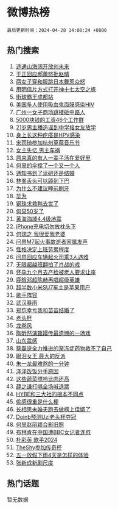 # 微博热榜

`最后更新时间：2024-04-28 14:08:24 +0800`

## 热门搜索

1. [途通山海阔开放创未来](https://m.weibo.cn/search?containerid=100103type%3D1%26t%3D10%26q%3D%23%E9%80%94%E9%80%9A%E5%B1%B1%E6%B5%B7%E9%98%94%E5%BC%80%E6%94%BE%E5%88%9B%E6%9C%AA%E6%9D%A5%23&stream_entry_id=51&isnewpage=1&extparam=seat%3D1%26stream_entry_id%3D51%26c_type%3D51%26dgr%3D0%26pos%3D0%26cate%3D10103%26q%3D%2523%25E9%2580%2594%25E9%2580%259A%25E5%25B1%25B1%25E6%25B5%25B7%25E9%2598%2594%25E5%25BC%2580%25E6%2594%25BE%25E5%2588%259B%25E6%259C%25AA%25E6%259D%25A5%2523%26filter_type%3Drealtimehot%26display_time%3D1714284503%26pre_seqid%3D17142845033750710922)
1. [于正回应郝蕾怒批赵晴](https://m.weibo.cn/search?containerid=100103type%3D1%26t%3D10%26q%3D%23%E4%BA%8E%E6%AD%A3%E5%9B%9E%E5%BA%94%E9%83%9D%E8%95%BE%E6%80%92%E6%89%B9%E8%B5%B5%E6%99%B4%23&stream_entry_id=31&isnewpage=1&extparam=seat%3D1%26stream_entry_id%3D31%26realpos%3D1%26band_rank%3D1%26filter_type%3Drealtimehot%26c_type%3D31%26dgr%3D0%26flag%3D1%26pos%3D0%26cate%3D5001%26lcate%3D5001%26q%3D%2523%25E4%25BA%258E%25E6%25AD%25A3%25E5%259B%259E%25E5%25BA%2594%25E9%2583%259D%25E8%2595%25BE%25E6%2580%2592%25E6%2589%25B9%25E8%25B5%25B5%25E6%2599%25B4%2523%26display_time%3D1714284503%26pre_seqid%3D17142845033750710922)
1. [两女子穿和服跳日本舞惹众怒](https://m.weibo.cn/search?containerid=100103type%3D1%26t%3D10%26q%3D%23%E4%B8%A4%E5%A5%B3%E5%AD%90%E7%A9%BF%E5%92%8C%E6%9C%8D%E8%B7%B3%E6%97%A5%E6%9C%AC%E8%88%9E%E6%83%B9%E4%BC%97%E6%80%92%23&stream_entry_id=31&isnewpage=1&extparam=seat%3D1%26stream_entry_id%3D31%26realpos%3D2%26band_rank%3D2%26filter_type%3Drealtimehot%26c_type%3D31%26dgr%3D0%26flag%3D1%26pos%3D1%26cate%3D5001%26lcate%3D5001%26q%3D%2523%25E4%25B8%25A4%25E5%25A5%25B3%25E5%25AD%2590%25E7%25A9%25BF%25E5%2592%258C%25E6%259C%258D%25E8%25B7%25B3%25E6%2597%25A5%25E6%259C%25AC%25E8%2588%259E%25E6%2583%25B9%25E4%25BC%2597%25E6%2580%2592%2523%26display_time%3D1714284503%26pre_seqid%3D17142845033750710922)
1. [用明信片方式打开神十七太空之旅](https://m.weibo.cn/search?containerid=100103type%3D1%26t%3D10%26q%3D%23%E7%94%A8%E6%98%8E%E4%BF%A1%E7%89%87%E6%96%B9%E5%BC%8F%E6%89%93%E5%BC%80%E7%A5%9E%E5%8D%81%E4%B8%83%E5%A4%AA%E7%A9%BA%E4%B9%8B%E6%97%85%23&stream_entry_id=31&isnewpage=1&extparam=seat%3D1%26stream_entry_id%3D31%26realpos%3D3%26band_rank%3D3%26filter_type%3Drealtimehot%26c_type%3D31%26dgr%3D0%26flag%3D0%26pos%3D2%26cate%3D5001%26lcate%3D5001%26q%3D%2523%25E7%2594%25A8%25E6%2598%258E%25E4%25BF%25A1%25E7%2589%2587%25E6%2596%25B9%25E5%25BC%258F%25E6%2589%2593%25E5%25BC%2580%25E7%25A5%259E%25E5%258D%2581%25E4%25B8%2583%25E5%25A4%25AA%25E7%25A9%25BA%25E4%25B9%258B%25E6%2597%2585%2523%26display_time%3D1714284503%26pre_seqid%3D17142845033750710922)
1. [街球霸王成都站](https://m.weibo.cn/search?containerid=100103type%3D1%26t%3D10%26q%3D%23%E8%A1%97%E7%90%83%E9%9C%B8%E7%8E%8B%E6%88%90%E9%83%BD%E7%AB%99%23&stream_entry_id=31&isnewpage=1&extparam=seat%3D1%26topic_ad%3D1%26lcate%3D5001%26dgr%3D0%26band_rank%3D4%26q%3D%2523%25E8%25A1%2597%25E7%2590%2583%25E9%259C%25B8%25E7%258E%258B%25E6%2588%2590%25E9%2583%25BD%25E7%25AB%2599%2523%26is_ad_pos%3D1%26adid%3D232611%26filter_type%3Drealtimehot%26pos%3D3%26cate%3D5001%26c_type%3D31%26stream_entry_id%3D31%26display_time%3D1714284503%26pre_seqid%3D17142845033750710922)
1. [美国多人使用吸血鬼面膜感染HIV](https://m.weibo.cn/search?containerid=100103type%3D1%26t%3D10%26q%3D%23%E7%BE%8E%E5%9B%BD%E5%A4%9A%E4%BA%BA%E4%BD%BF%E7%94%A8%E5%90%B8%E8%A1%80%E9%AC%BC%E9%9D%A2%E8%86%9C%E6%84%9F%E6%9F%93HIV%23&stream_entry_id=31&isnewpage=1&extparam=seat%3D1%26stream_entry_id%3D31%26realpos%3D4%26band_rank%3D4%26filter_type%3Drealtimehot%26c_type%3D31%26dgr%3D0%26flag%3D1%26pos%3D4%26cate%3D5001%26lcate%3D5001%26q%3D%2523%25E7%25BE%258E%25E5%259B%25BD%25E5%25A4%259A%25E4%25BA%25BA%25E4%25BD%25BF%25E7%2594%25A8%25E5%2590%25B8%25E8%25A1%2580%25E9%25AC%25BC%25E9%259D%25A2%25E8%2586%259C%25E6%2584%259F%25E6%259F%2593HIV%2523%26display_time%3D1714284503%26pre_seqid%3D17142845033750710922)
1. [广州一女子商场跳楼砸中路人](https://m.weibo.cn/search?containerid=100103type%3D1%26t%3D10%26q%3D%23%E5%B9%BF%E5%B7%9E%E4%B8%80%E5%A5%B3%E5%AD%90%E5%95%86%E5%9C%BA%E8%B7%B3%E6%A5%BC%E7%A0%B8%E4%B8%AD%E8%B7%AF%E4%BA%BA%23&stream_entry_id=31&isnewpage=1&extparam=seat%3D1%26stream_entry_id%3D31%26realpos%3D5%26band_rank%3D5%26filter_type%3Drealtimehot%26c_type%3D31%26dgr%3D0%26flag%3D1%26pos%3D5%26cate%3D5001%26lcate%3D5001%26q%3D%2523%25E5%25B9%25BF%25E5%25B7%259E%25E4%25B8%2580%25E5%25A5%25B3%25E5%25AD%2590%25E5%2595%2586%25E5%259C%25BA%25E8%25B7%25B3%25E6%25A5%25BC%25E7%25A0%25B8%25E4%25B8%25AD%25E8%25B7%25AF%25E4%25BA%25BA%2523%26display_time%3D1714284503%26pre_seqid%3D17142845033750710922)
1. [5000块钱的工资46个工作群](https://m.weibo.cn/search?containerid=100103type%3D1%26t%3D10%26q%3D%235000%E5%9D%97%E9%92%B1%E7%9A%84%E5%B7%A5%E8%B5%8446%E4%B8%AA%E5%B7%A5%E4%BD%9C%E7%BE%A4%23&stream_entry_id=31&isnewpage=1&extparam=seat%3D1%26stream_entry_id%3D31%26realpos%3D6%26band_rank%3D6%26filter_type%3Drealtimehot%26c_type%3D31%26dgr%3D0%26flag%3D2%26pos%3D6%26cate%3D5001%26lcate%3D5001%26q%3D%25235000%25E5%259D%2597%25E9%2592%25B1%25E7%259A%2584%25E5%25B7%25A5%25E8%25B5%258446%25E4%25B8%25AA%25E5%25B7%25A5%25E4%25BD%259C%25E7%25BE%25A4%2523%26display_time%3D1714284503%26pre_seqid%3D17142845033750710922)
1. [21岁男主播造谣到中学接女友放学](https://m.weibo.cn/search?containerid=100103type%3D1%26t%3D10%26q%3D%2321%E5%B2%81%E7%94%B7%E4%B8%BB%E6%92%AD%E9%80%A0%E8%B0%A3%E5%88%B0%E4%B8%AD%E5%AD%A6%E6%8E%A5%E5%A5%B3%E5%8F%8B%E6%94%BE%E5%AD%A6%23&stream_entry_id=31&isnewpage=1&extparam=seat%3D1%26stream_entry_id%3D31%26lcate%3D5001%26band_rank%3D7%26q%3D%252321%25E5%25B2%2581%25E7%2594%25B7%25E4%25B8%25BB%25E6%2592%25AD%25E9%2580%25A0%25E8%25B0%25A3%25E5%2588%25B0%25E4%25B8%25AD%25E5%25AD%25A6%25E6%258E%25A5%25E5%25A5%25B3%25E5%258F%258B%25E6%2594%25BE%25E5%25AD%25A6%2523%26dgr%3D0%26is_ad_pos%3D1%26adid%3D234656%26pos%3D7%26filter_type%3Drealtimehot%26cate%3D5001%26c_type%3D31%26display_time%3D1714284503%26pre_seqid%3D17142845033750710922)
1. [身上长这种疙瘩是HPV感染](https://m.weibo.cn/search?containerid=100103type%3D1%26t%3D10%26q%3D%23%E8%BA%AB%E4%B8%8A%E9%95%BF%E8%BF%99%E7%A7%8D%E7%96%99%E7%98%A9%E6%98%AFHPV%E6%84%9F%E6%9F%93%23&stream_entry_id=31&isnewpage=1&extparam=seat%3D1%26stream_entry_id%3D31%26realpos%3D7%26band_rank%3D7%26filter_type%3Drealtimehot%26c_type%3D31%26dgr%3D0%26flag%3D0%26pos%3D8%26cate%3D5001%26lcate%3D5001%26q%3D%2523%25E8%25BA%25AB%25E4%25B8%258A%25E9%2595%25BF%25E8%25BF%2599%25E7%25A7%258D%25E7%2596%2599%25E7%2598%25A9%25E6%2598%25AFHPV%25E6%2584%259F%25E6%259F%2593%2523%26display_time%3D1714284503%26pre_seqid%3D17142845033750710922)
1. [宋雨琦参加杭州草莓音乐节](https://m.weibo.cn/search?containerid=100103type%3D1%26t%3D10%26q%3D%23%E5%AE%8B%E9%9B%A8%E7%90%A6%E5%8F%82%E5%8A%A0%E6%9D%AD%E5%B7%9E%E8%8D%89%E8%8E%93%E9%9F%B3%E4%B9%90%E8%8A%82%23&stream_entry_id=31&isnewpage=1&extparam=seat%3D1%26stream_entry_id%3D31%26realpos%3D8%26band_rank%3D8%26filter_type%3Drealtimehot%26c_type%3D31%26dgr%3D0%26flag%3D1%26pos%3D9%26cate%3D5001%26lcate%3D5001%26q%3D%2523%25E5%25AE%258B%25E9%259B%25A8%25E7%2590%25A6%25E5%258F%2582%25E5%258A%25A0%25E6%259D%25AD%25E5%25B7%259E%25E8%258D%2589%25E8%258E%2593%25E9%259F%25B3%25E4%25B9%2590%25E8%258A%2582%2523%26display_time%3D1714284503%26pre_seqid%3D17142845033750710922)
1. [女主失忆 男主车祸](https://m.weibo.cn/search?containerid=100103type%3D1%26t%3D10%26q%3D%E5%A5%B3%E4%B8%BB%E5%A4%B1%E5%BF%86+%E7%94%B7%E4%B8%BB%E8%BD%A6%E7%A5%B8&stream_entry_id=31&isnewpage=1&extparam=seat%3D1%26stream_entry_id%3D31%26realpos%3D9%26band_rank%3D9%26filter_type%3Drealtimehot%26c_type%3D31%26dgr%3D0%26flag%3D2%26pos%3D10%26cate%3D5001%26lcate%3D5001%26q%3D%25E5%25A5%25B3%25E4%25B8%25BB%25E5%25A4%25B1%25E5%25BF%2586%2520%25E7%2594%25B7%25E4%25B8%25BB%25E8%25BD%25A6%25E7%25A5%25B8%26display_time%3D1714284503%26pre_seqid%3D17142845033750710922)
1. [原来真的有人一辈子活在爱好里](https://m.weibo.cn/search?containerid=100103type%3D1%26t%3D10%26q%3D%23%E5%8E%9F%E6%9D%A5%E7%9C%9F%E7%9A%84%E6%9C%89%E4%BA%BA%E4%B8%80%E8%BE%88%E5%AD%90%E6%B4%BB%E5%9C%A8%E7%88%B1%E5%A5%BD%E9%87%8C%23&stream_entry_id=31&isnewpage=1&extparam=seat%3D1%26stream_entry_id%3D31%26realpos%3D10%26band_rank%3D10%26filter_type%3Drealtimehot%26c_type%3D31%26dgr%3D0%26flag%3D32768%26pos%3D11%26cate%3D5001%26lcate%3D5001%26q%3D%2523%25E5%258E%259F%25E6%259D%25A5%25E7%259C%259F%25E7%259A%2584%25E6%259C%2589%25E4%25BA%25BA%25E4%25B8%2580%25E8%25BE%2588%25E5%25AD%2590%25E6%25B4%25BB%25E5%259C%25A8%25E7%2588%25B1%25E5%25A5%25BD%25E9%2587%258C%2523%26display_time%3D1714284503%26pre_seqid%3D17142845033750710922)
1. [何炅的伞撑了一个又一个人](https://m.weibo.cn/search?containerid=100103type%3D1%26t%3D10%26q%3D%23%E4%BD%95%E7%82%85%E7%9A%84%E4%BC%9E%E6%92%91%E4%BA%86%E4%B8%80%E4%B8%AA%E5%8F%88%E4%B8%80%E4%B8%AA%E4%BA%BA%23&stream_entry_id=31&isnewpage=1&extparam=seat%3D1%26stream_entry_id%3D31%26realpos%3D11%26band_rank%3D11%26filter_type%3Drealtimehot%26c_type%3D31%26dgr%3D0%26flag%3D1%26pos%3D12%26cate%3D5001%26lcate%3D5001%26q%3D%2523%25E4%25BD%2595%25E7%2582%2585%25E7%259A%2584%25E4%25BC%259E%25E6%2592%2591%25E4%25BA%2586%25E4%25B8%2580%25E4%25B8%25AA%25E5%258F%2588%25E4%25B8%2580%25E4%25B8%25AA%25E4%25BA%25BA%2523%26display_time%3D1714284503%26pre_seqid%3D17142845033750710922)
1. [通知书到了读研还是结婚](https://m.weibo.cn/search?containerid=100103type%3D1%26t%3D10%26q%3D%E9%80%9A%E7%9F%A5%E4%B9%A6%E5%88%B0%E4%BA%86%E8%AF%BB%E7%A0%94%E8%BF%98%E6%98%AF%E7%BB%93%E5%A9%9A&stream_entry_id=31&isnewpage=1&extparam=seat%3D1%26stream_entry_id%3D31%26realpos%3D12%26band_rank%3D12%26filter_type%3Drealtimehot%26c_type%3D31%26dgr%3D0%26flag%3D0%26pos%3D13%26cate%3D5001%26lcate%3D5001%26q%3D%25E9%2580%259A%25E7%259F%25A5%25E4%25B9%25A6%25E5%2588%25B0%25E4%25BA%2586%25E8%25AF%25BB%25E7%25A0%2594%25E8%25BF%2598%25E6%2598%25AF%25E7%25BB%2593%25E5%25A9%259A%26display_time%3D1714284503%26pre_seqid%3D17142845033750710922)
1. [林峯舌头可以舔到下巴](https://m.weibo.cn/search?containerid=100103type%3D1%26t%3D10%26q%3D%23%E6%9E%97%E5%B3%AF%E8%88%8C%E5%A4%B4%E5%8F%AF%E4%BB%A5%E8%88%94%E5%88%B0%E4%B8%8B%E5%B7%B4%23&stream_entry_id=31&isnewpage=1&extparam=seat%3D1%26stream_entry_id%3D31%26realpos%3D13%26band_rank%3D13%26filter_type%3Drealtimehot%26c_type%3D31%26dgr%3D0%26flag%3D1%26pos%3D14%26cate%3D5001%26lcate%3D5001%26q%3D%2523%25E6%259E%2597%25E5%25B3%25AF%25E8%2588%258C%25E5%25A4%25B4%25E5%258F%25AF%25E4%25BB%25A5%25E8%2588%2594%25E5%2588%25B0%25E4%25B8%258B%25E5%25B7%25B4%2523%26display_time%3D1714284503%26pre_seqid%3D17142845033750710922)
1. [为什么不建议睡前刷牙](https://m.weibo.cn/search?containerid=100103type%3D1%26t%3D10%26q%3D%23%E4%B8%BA%E4%BB%80%E4%B9%88%E4%B8%8D%E5%BB%BA%E8%AE%AE%E7%9D%A1%E5%89%8D%E5%88%B7%E7%89%99%23&stream_entry_id=31&isnewpage=1&extparam=seat%3D1%26stream_entry_id%3D31%26realpos%3D14%26band_rank%3D14%26filter_type%3Drealtimehot%26c_type%3D31%26dgr%3D0%26flag%3D2%26pos%3D15%26cate%3D5001%26lcate%3D5001%26q%3D%2523%25E4%25B8%25BA%25E4%25BB%2580%25E4%25B9%2588%25E4%25B8%258D%25E5%25BB%25BA%25E8%25AE%25AE%25E7%259D%25A1%25E5%2589%258D%25E5%2588%25B7%25E7%2589%2599%2523%26display_time%3D1714284503%26pre_seqid%3D17142845033750710922)
1. [华为](https://m.weibo.cn/search?containerid=100103type%3D1%26t%3D10%26q%3D%E5%8D%8E%E4%B8%BA&stream_entry_id=31&isnewpage=1&extparam=seat%3D1%26stream_entry_id%3D31%26realpos%3D15%26band_rank%3D15%26filter_type%3Drealtimehot%26c_type%3D31%26dgr%3D0%26flag%3D1%26pos%3D16%26cate%3D5001%26lcate%3D5001%26q%3D%25E5%258D%258E%25E4%25B8%25BA%26display_time%3D1714284503%26pre_seqid%3D17142845033750710922)
1. [钢珠求救鸭去世了](https://m.weibo.cn/search?containerid=100103type%3D1%26t%3D10%26q%3D%23%E9%92%A2%E7%8F%A0%E6%B1%82%E6%95%91%E9%B8%AD%E5%8E%BB%E4%B8%96%E4%BA%86%23&stream_entry_id=31&isnewpage=1&extparam=seat%3D1%26stream_entry_id%3D31%26realpos%3D16%26band_rank%3D16%26filter_type%3Drealtimehot%26c_type%3D31%26dgr%3D0%26flag%3D0%26pos%3D17%26cate%3D5001%26lcate%3D5001%26q%3D%2523%25E9%2592%25A2%25E7%258F%25A0%25E6%25B1%2582%25E6%2595%2591%25E9%25B8%25AD%25E5%258E%25BB%25E4%25B8%2596%25E4%25BA%2586%2523%26display_time%3D1714284503%26pre_seqid%3D17142845033750710922)
1. [何炅50岁了](https://m.weibo.cn/search?containerid=100103type%3D1%26t%3D10%26q%3D%E4%BD%95%E7%82%8550%E5%B2%81%E4%BA%86&stream_entry_id=31&isnewpage=1&extparam=seat%3D1%26stream_entry_id%3D31%26realpos%3D17%26band_rank%3D17%26filter_type%3Drealtimehot%26c_type%3D31%26dgr%3D0%26flag%3D0%26pos%3D18%26cate%3D5001%26lcate%3D5001%26q%3D%25E4%25BD%2595%25E7%2582%258550%25E5%25B2%2581%25E4%25BA%2586%26display_time%3D1714284503%26pre_seqid%3D17142845033750710922)
1. [黄海海域4.4级地震](https://m.weibo.cn/search?containerid=100103type%3D1%26t%3D10%26q%3D%23%E9%BB%84%E6%B5%B7%E6%B5%B7%E5%9F%9F4.4%E7%BA%A7%E5%9C%B0%E9%9C%87%23&stream_entry_id=31&isnewpage=1&extparam=seat%3D1%26stream_entry_id%3D31%26realpos%3D18%26band_rank%3D18%26filter_type%3Drealtimehot%26c_type%3D31%26dgr%3D0%26flag%3D0%26pos%3D19%26cate%3D5001%26lcate%3D5001%26q%3D%2523%25E9%25BB%2584%25E6%25B5%25B7%25E6%25B5%25B7%25E5%259F%259F4.4%25E7%25BA%25A7%25E5%259C%25B0%25E9%259C%2587%2523%26display_time%3D1714284503%26pre_seqid%3D17142845033750710922)
1. [iPhone充电切勿放枕头下](https://m.weibo.cn/search?containerid=100103type%3D1%26t%3D10%26q%3D%23iPhone%E5%85%85%E7%94%B5%E5%88%87%E5%8B%BF%E6%94%BE%E6%9E%95%E5%A4%B4%E4%B8%8B%23&stream_entry_id=31&isnewpage=1&extparam=seat%3D1%26stream_entry_id%3D31%26realpos%3D19%26band_rank%3D19%26filter_type%3Drealtimehot%26c_type%3D31%26dgr%3D0%26flag%3D2%26pos%3D20%26cate%3D5001%26lcate%3D5001%26q%3D%2523iPhone%25E5%2585%2585%25E7%2594%25B5%25E5%2588%2587%25E5%258B%25BF%25E6%2594%25BE%25E6%259E%2595%25E5%25A4%25B4%25E4%25B8%258B%2523%26display_time%3D1714284503%26pre_seqid%3D17142845033750710922)
1. [何瑞之 我很爱我老婆](https://m.weibo.cn/search?containerid=100103type%3D1%26t%3D10%26q%3D%E4%BD%95%E7%91%9E%E4%B9%8B+%E6%88%91%E5%BE%88%E7%88%B1%E6%88%91%E8%80%81%E5%A9%86&stream_entry_id=31&isnewpage=1&extparam=seat%3D1%26stream_entry_id%3D31%26realpos%3D20%26band_rank%3D20%26filter_type%3Drealtimehot%26c_type%3D31%26dgr%3D0%26flag%3D0%26pos%3D21%26cate%3D5001%26lcate%3D5001%26q%3D%25E4%25BD%2595%25E7%2591%259E%25E4%25B9%258B%2520%25E6%2588%2591%25E5%25BE%2588%25E7%2588%25B1%25E6%2588%2591%25E8%2580%2581%25E5%25A9%2586%26display_time%3D1714284503%26pre_seqid%3D17142845033750710922)
1. [问界M7起火事故逝者家属发声](https://m.weibo.cn/search?containerid=100103type%3D1%26t%3D10%26q%3D%23%E9%97%AE%E7%95%8CM7%E8%B5%B7%E7%81%AB%E4%BA%8B%E6%95%85%E9%80%9D%E8%80%85%E5%AE%B6%E5%B1%9E%E5%8F%91%E5%A3%B0%23&stream_entry_id=31&isnewpage=1&extparam=seat%3D1%26stream_entry_id%3D31%26realpos%3D21%26band_rank%3D21%26filter_type%3Drealtimehot%26c_type%3D31%26dgr%3D0%26flag%3D0%26pos%3D22%26cate%3D5001%26lcate%3D5001%26q%3D%2523%25E9%2597%25AE%25E7%2595%258CM7%25E8%25B5%25B7%25E7%2581%25AB%25E4%25BA%258B%25E6%2595%2585%25E9%2580%259D%25E8%2580%2585%25E5%25AE%25B6%25E5%25B1%259E%25E5%258F%2591%25E5%25A3%25B0%2523%26display_time%3D1714284503%26pre_seqid%3D17142845033750710922)
1. [性格决定上班劳累程度](https://m.weibo.cn/search?containerid=100103type%3D1%26t%3D10%26q%3D%23%E6%80%A7%E6%A0%BC%E5%86%B3%E5%AE%9A%E4%B8%8A%E7%8F%AD%E5%8A%B3%E7%B4%AF%E7%A8%8B%E5%BA%A6%23&stream_entry_id=31&isnewpage=1&extparam=seat%3D1%26stream_entry_id%3D31%26realpos%3D22%26band_rank%3D22%26filter_type%3Drealtimehot%26c_type%3D31%26dgr%3D0%26flag%3D1%26pos%3D23%26cate%3D5001%26lcate%3D5001%26q%3D%2523%25E6%2580%25A7%25E6%25A0%25BC%25E5%2586%25B3%25E5%25AE%259A%25E4%25B8%258A%25E7%258F%25AD%25E5%258A%25B3%25E7%25B4%25AF%25E7%25A8%258B%25E5%25BA%25A6%2523%26display_time%3D1714284503%26pre_seqid%3D17142845033750710922)
1. [问界回应车辆起火司乘3人遇难](https://m.weibo.cn/search?containerid=100103type%3D1%26t%3D10%26q%3D%23%E9%97%AE%E7%95%8C%E5%9B%9E%E5%BA%94%E8%BD%A6%E8%BE%86%E8%B5%B7%E7%81%AB%E5%8F%B8%E4%B9%983%E4%BA%BA%E9%81%87%E9%9A%BE%23&stream_entry_id=31&isnewpage=1&extparam=seat%3D1%26stream_entry_id%3D31%26realpos%3D23%26band_rank%3D23%26filter_type%3Drealtimehot%26c_type%3D31%26dgr%3D0%26flag%3D0%26pos%3D24%26cate%3D5001%26lcate%3D5001%26q%3D%2523%25E9%2597%25AE%25E7%2595%258C%25E5%259B%259E%25E5%25BA%2594%25E8%25BD%25A6%25E8%25BE%2586%25E8%25B5%25B7%25E7%2581%25AB%25E5%258F%25B8%25E4%25B9%25983%25E4%25BA%25BA%25E9%2581%2587%25E9%259A%25BE%2523%26display_time%3D1714284503%26pre_seqid%3D17142845033750710922)
1. [无限超越班翻拍了肖战的戏](https://m.weibo.cn/search?containerid=100103type%3D1%26t%3D10%26q%3D%E6%97%A0%E9%99%90%E8%B6%85%E8%B6%8A%E7%8F%AD%E7%BF%BB%E6%8B%8D%E4%BA%86%E8%82%96%E6%88%98%E7%9A%84%E6%88%8F&stream_entry_id=31&isnewpage=1&extparam=seat%3D1%26stream_entry_id%3D31%26realpos%3D24%26band_rank%3D24%26filter_type%3Drealtimehot%26c_type%3D31%26dgr%3D0%26flag%3D0%26pos%3D25%26cate%3D5001%26lcate%3D5001%26q%3D%25E6%2597%25A0%25E9%2599%2590%25E8%25B6%2585%25E8%25B6%258A%25E7%258F%25AD%25E7%25BF%25BB%25E6%258B%258D%25E4%25BA%2586%25E8%2582%2596%25E6%2588%2598%25E7%259A%2584%25E6%2588%258F%26display_time%3D1714284503%26pre_seqid%3D17142845033750710922)
1. [怀孕九个月去产检被老人要求让座](https://m.weibo.cn/search?containerid=100103type%3D1%26t%3D10%26q%3D%23%E6%80%80%E5%AD%95%E4%B9%9D%E4%B8%AA%E6%9C%88%E5%8E%BB%E4%BA%A7%E6%A3%80%E8%A2%AB%E8%80%81%E4%BA%BA%E8%A6%81%E6%B1%82%E8%AE%A9%E5%BA%A7%23&stream_entry_id=31&isnewpage=1&extparam=seat%3D1%26stream_entry_id%3D31%26realpos%3D25%26band_rank%3D25%26filter_type%3Drealtimehot%26c_type%3D31%26dgr%3D0%26flag%3D0%26pos%3D26%26cate%3D5001%26lcate%3D5001%26q%3D%2523%25E6%2580%2580%25E5%25AD%2595%25E4%25B9%259D%25E4%25B8%25AA%25E6%259C%2588%25E5%258E%25BB%25E4%25BA%25A7%25E6%25A3%2580%25E8%25A2%25AB%25E8%2580%2581%25E4%25BA%25BA%25E8%25A6%2581%25E6%25B1%2582%25E8%25AE%25A9%25E5%25BA%25A7%2523%26display_time%3D1714284503%26pre_seqid%3D17142845033750710922)
1. [鹿晗邓超陈赫再唱超级英雄](https://m.weibo.cn/search?containerid=100103type%3D1%26t%3D10%26q%3D%23%E9%B9%BF%E6%99%97%E9%82%93%E8%B6%85%E9%99%88%E8%B5%AB%E5%86%8D%E5%94%B1%E8%B6%85%E7%BA%A7%E8%8B%B1%E9%9B%84%23&stream_entry_id=31&isnewpage=1&extparam=seat%3D1%26stream_entry_id%3D31%26realpos%3D26%26band_rank%3D26%26filter_type%3Drealtimehot%26c_type%3D31%26dgr%3D0%26flag%3D1%26pos%3D27%26cate%3D5001%26lcate%3D5001%26q%3D%2523%25E9%25B9%25BF%25E6%2599%2597%25E9%2582%2593%25E8%25B6%2585%25E9%2599%2588%25E8%25B5%25AB%25E5%2586%258D%25E5%2594%25B1%25E8%25B6%2585%25E7%25BA%25A7%25E8%258B%25B1%25E9%259B%2584%2523%26display_time%3D1714284503%26pre_seqid%3D17142845033750710922)
1. [超半数小米SU7车主是苹果用户](https://m.weibo.cn/search?containerid=100103type%3D1%26t%3D10%26q%3D%23%E8%B6%85%E5%8D%8A%E6%95%B0%E5%B0%8F%E7%B1%B3SU7%E8%BD%A6%E4%B8%BB%E6%98%AF%E8%8B%B9%E6%9E%9C%E7%94%A8%E6%88%B7%23&stream_entry_id=31&isnewpage=1&extparam=seat%3D1%26stream_entry_id%3D31%26realpos%3D27%26band_rank%3D27%26filter_type%3Drealtimehot%26dgr%3D0%26c_type%3D31%26adid%3D234677%26flag%3D0%26pos%3D28%26cate%3D5001%26lcate%3D5001%26q%3D%2523%25E8%25B6%2585%25E5%258D%258A%25E6%2595%25B0%25E5%25B0%258F%25E7%25B1%25B3SU7%25E8%25BD%25A6%25E4%25B8%25BB%25E6%2598%25AF%25E8%258B%25B9%25E6%259E%259C%25E7%2594%25A8%25E6%2588%25B7%2523%26display_time%3D1714284503%26pre_seqid%3D17142845033750710922)
1. [歌手阵容](https://m.weibo.cn/search?containerid=100103type%3D1%26t%3D10%26q%3D%E6%AD%8C%E6%89%8B%E9%98%B5%E5%AE%B9&stream_entry_id=31&isnewpage=1&extparam=seat%3D1%26stream_entry_id%3D31%26realpos%3D28%26band_rank%3D28%26filter_type%3Drealtimehot%26c_type%3D31%26dgr%3D0%26flag%3D0%26pos%3D29%26cate%3D5001%26lcate%3D5001%26q%3D%25E6%25AD%258C%25E6%2589%258B%25E9%2598%25B5%25E5%25AE%25B9%26display_time%3D1714284503%26pre_seqid%3D17142845033750710922)
1. [武汉暴雨](https://m.weibo.cn/search?containerid=100103type%3D1%26t%3D10%26q%3D%E6%AD%A6%E6%B1%89%E6%9A%B4%E9%9B%A8&stream_entry_id=31&isnewpage=1&extparam=seat%3D1%26stream_entry_id%3D31%26realpos%3D29%26band_rank%3D29%26filter_type%3Drealtimehot%26c_type%3D31%26dgr%3D0%26flag%3D0%26pos%3D30%26cate%3D5001%26lcate%3D5001%26q%3D%25E6%25AD%25A6%25E6%25B1%2589%25E6%259A%25B4%25E9%259B%25A8%26display_time%3D1714284503%26pre_seqid%3D17142845033750710922)
1. [郑恺幸亏我和苗苗结婚了](https://m.weibo.cn/search?containerid=100103type%3D1%26t%3D10%26q%3D%E9%83%91%E6%81%BA%E5%B9%B8%E4%BA%8F%E6%88%91%E5%92%8C%E8%8B%97%E8%8B%97%E7%BB%93%E5%A9%9A%E4%BA%86&stream_entry_id=31&isnewpage=1&extparam=seat%3D1%26stream_entry_id%3D31%26realpos%3D30%26band_rank%3D30%26filter_type%3Drealtimehot%26c_type%3D31%26dgr%3D0%26flag%3D0%26pos%3D31%26cate%3D5001%26lcate%3D5001%26q%3D%25E9%2583%2591%25E6%2581%25BA%25E5%25B9%25B8%25E4%25BA%258F%25E6%2588%2591%25E5%2592%258C%25E8%258B%2597%25E8%258B%2597%25E7%25BB%2593%25E5%25A9%259A%25E4%25BA%2586%26display_time%3D1714284503%26pre_seqid%3D17142845033750710922)
1. [老头杯](https://m.weibo.cn/search?containerid=100103type%3D1%26t%3D10%26q%3D%E8%80%81%E5%A4%B4%E6%9D%AF&stream_entry_id=31&isnewpage=1&extparam=seat%3D1%26stream_entry_id%3D31%26realpos%3D31%26band_rank%3D31%26filter_type%3Drealtimehot%26c_type%3D31%26dgr%3D0%26flag%3D1%26pos%3D32%26cate%3D5001%26lcate%3D5001%26q%3D%25E8%2580%2581%25E5%25A4%25B4%25E6%259D%25AF%26display_time%3D1714284503%26pre_seqid%3D17142845033750710922)
1. [龙卷风](https://m.weibo.cn/search?containerid=100103type%3D1%26t%3D10%26q%3D%E9%BE%99%E5%8D%B7%E9%A3%8E&stream_entry_id=31&isnewpage=1&extparam=seat%3D1%26stream_entry_id%3D31%26realpos%3D32%26band_rank%3D32%26filter_type%3Drealtimehot%26c_type%3D31%26dgr%3D0%26flag%3D1%26pos%3D33%26cate%3D5001%26lcate%3D5001%26q%3D%25E9%25BE%2599%25E5%258D%25B7%25E9%25A3%258E%26display_time%3D1714284503%26pre_seqid%3D17142845033750710922)
1. [陶昕然演甄嬛传最遗憾的一场戏](https://m.weibo.cn/search?containerid=100103type%3D1%26t%3D10%26q%3D%23%E9%99%B6%E6%98%95%E7%84%B6%E6%BC%94%E7%94%84%E5%AC%9B%E4%BC%A0%E6%9C%80%E9%81%97%E6%86%BE%E7%9A%84%E4%B8%80%E5%9C%BA%E6%88%8F%23&stream_entry_id=31&isnewpage=1&extparam=seat%3D1%26stream_entry_id%3D31%26realpos%3D33%26band_rank%3D33%26filter_type%3Drealtimehot%26c_type%3D31%26dgr%3D0%26flag%3D0%26pos%3D34%26cate%3D5001%26lcate%3D5001%26q%3D%2523%25E9%2599%25B6%25E6%2598%2595%25E7%2584%25B6%25E6%25BC%2594%25E7%2594%2584%25E5%25AC%259B%25E4%25BC%25A0%25E6%259C%2580%25E9%2581%2597%25E6%2586%25BE%25E7%259A%2584%25E4%25B8%2580%25E5%259C%25BA%25E6%2588%258F%2523%26display_time%3D1714284503%26pre_seqid%3D17142845033750710922)
1. [山东震感](https://m.weibo.cn/search?containerid=100103type%3D1%26t%3D10%26q%3D%E5%B1%B1%E4%B8%9C%E9%9C%87%E6%84%9F&stream_entry_id=31&isnewpage=1&extparam=seat%3D1%26stream_entry_id%3D31%26realpos%3D34%26band_rank%3D34%26filter_type%3Drealtimehot%26c_type%3D31%26dgr%3D0%26flag%3D0%26pos%3D35%26cate%3D5001%26lcate%3D5001%26q%3D%25E5%25B1%25B1%25E4%25B8%259C%25E9%259C%2587%25E6%2584%259F%26display_time%3D1714284503%26pre_seqid%3D17142845033750710922)
1. [蔡磊说全力推进的渐冻症药物救不了自己](https://m.weibo.cn/search?containerid=100103type%3D1%26t%3D10%26q%3D%23%E8%94%A1%E7%A3%8A%E8%AF%B4%E5%85%A8%E5%8A%9B%E6%8E%A8%E8%BF%9B%E7%9A%84%E6%B8%90%E5%86%BB%E7%97%87%E8%8D%AF%E7%89%A9%E6%95%91%E4%B8%8D%E4%BA%86%E8%87%AA%E5%B7%B1%23&stream_entry_id=31&isnewpage=1&extparam=seat%3D1%26stream_entry_id%3D31%26realpos%3D35%26band_rank%3D35%26filter_type%3Drealtimehot%26c_type%3D31%26dgr%3D0%26flag%3D1%26pos%3D36%26cate%3D5001%26lcate%3D5001%26q%3D%2523%25E8%2594%25A1%25E7%25A3%258A%25E8%25AF%25B4%25E5%2585%25A8%25E5%258A%259B%25E6%258E%25A8%25E8%25BF%259B%25E7%259A%2584%25E6%25B8%2590%25E5%2586%25BB%25E7%2597%2587%25E8%258D%25AF%25E7%2589%25A9%25E6%2595%2591%25E4%25B8%258D%25E4%25BA%2586%25E8%2587%25AA%25E5%25B7%25B1%2523%26display_time%3D1714284503%26pre_seqid%3D17142845033750710922)
1. [眼泪女王 最大的反派](https://m.weibo.cn/search?containerid=100103type%3D1%26t%3D10%26q%3D%E7%9C%BC%E6%B3%AA%E5%A5%B3%E7%8E%8B+%E6%9C%80%E5%A4%A7%E7%9A%84%E5%8F%8D%E6%B4%BE&stream_entry_id=31&isnewpage=1&extparam=seat%3D1%26stream_entry_id%3D31%26realpos%3D36%26band_rank%3D36%26filter_type%3Drealtimehot%26c_type%3D31%26dgr%3D0%26flag%3D1%26pos%3D37%26cate%3D5001%26lcate%3D5001%26q%3D%25E7%259C%25BC%25E6%25B3%25AA%25E5%25A5%25B3%25E7%258E%258B%2520%25E6%259C%2580%25E5%25A4%25A7%25E7%259A%2584%25E5%258F%258D%25E6%25B4%25BE%26display_time%3D1714284503%26pre_seqid%3D17142845033750710922)
1. [朱一龙最难熬的一分钟](https://m.weibo.cn/search?containerid=100103type%3D1%26t%3D10%26q%3D%E6%9C%B1%E4%B8%80%E9%BE%99%E6%9C%80%E9%9A%BE%E7%86%AC%E7%9A%84%E4%B8%80%E5%88%86%E9%92%9F&stream_entry_id=31&isnewpage=1&extparam=seat%3D1%26stream_entry_id%3D31%26realpos%3D37%26band_rank%3D37%26filter_type%3Drealtimehot%26c_type%3D31%26dgr%3D0%26flag%3D1%26pos%3D38%26cate%3D5001%26lcate%3D5001%26q%3D%25E6%259C%25B1%25E4%25B8%2580%25E9%25BE%2599%25E6%259C%2580%25E9%259A%25BE%25E7%2586%25AC%25E7%259A%2584%25E4%25B8%2580%25E5%2588%2586%25E9%2592%259F%26display_time%3D1714284503%26pre_seqid%3D17142845033750710922)
1. [泽泽饭饭分手原因](https://m.weibo.cn/search?containerid=100103type%3D1%26t%3D10%26q%3D%23%E6%B3%BD%E6%B3%BD%E9%A5%AD%E9%A5%AD%E5%88%86%E6%89%8B%E5%8E%9F%E5%9B%A0%23&stream_entry_id=31&isnewpage=1&extparam=seat%3D1%26stream_entry_id%3D31%26realpos%3D38%26band_rank%3D38%26filter_type%3Drealtimehot%26c_type%3D31%26dgr%3D0%26flag%3D0%26pos%3D39%26cate%3D5001%26lcate%3D5001%26q%3D%2523%25E6%25B3%25BD%25E6%25B3%25BD%25E9%25A5%25AD%25E9%25A5%25AD%25E5%2588%2586%25E6%2589%258B%25E5%258E%259F%25E5%259B%25A0%2523%26display_time%3D1714284503%26pre_seqid%3D17142845033750710922)
1. [这些蔬菜嘌呤比肉还高](https://m.weibo.cn/search?containerid=100103type%3D1%26t%3D10%26q%3D%23%E8%BF%99%E4%BA%9B%E8%94%AC%E8%8F%9C%E5%98%8C%E5%91%A4%E6%AF%94%E8%82%89%E8%BF%98%E9%AB%98%23&stream_entry_id=31&isnewpage=1&extparam=seat%3D1%26stream_entry_id%3D31%26realpos%3D39%26band_rank%3D39%26filter_type%3Drealtimehot%26c_type%3D31%26dgr%3D0%26flag%3D1%26pos%3D40%26cate%3D5001%26lcate%3D5001%26q%3D%2523%25E8%25BF%2599%25E4%25BA%259B%25E8%2594%25AC%25E8%258F%259C%25E5%2598%258C%25E5%2591%25A4%25E6%25AF%2594%25E8%2582%2589%25E8%25BF%2598%25E9%25AB%2598%2523%26display_time%3D1714284503%26pre_seqid%3D17142845033750710922)
1. [薛之谦打嗝全场喊退票](https://m.weibo.cn/search?containerid=100103type%3D1%26t%3D10%26q%3D%23%E8%96%9B%E4%B9%8B%E8%B0%A6%E6%89%93%E5%97%9D%E5%85%A8%E5%9C%BA%E5%96%8A%E9%80%80%E7%A5%A8%23&stream_entry_id=31&isnewpage=1&extparam=seat%3D1%26stream_entry_id%3D31%26realpos%3D40%26band_rank%3D40%26filter_type%3Drealtimehot%26c_type%3D31%26dgr%3D0%26flag%3D0%26pos%3D41%26cate%3D5001%26lcate%3D5001%26q%3D%2523%25E8%2596%259B%25E4%25B9%258B%25E8%25B0%25A6%25E6%2589%2593%25E5%2597%259D%25E5%2585%25A8%25E5%259C%25BA%25E5%2596%258A%25E9%2580%2580%25E7%25A5%25A8%2523%26display_time%3D1714284503%26pre_seqid%3D17142845033750710922)
1. [HYBE和三大社的根本不同点](https://m.weibo.cn/search?containerid=100103type%3D1%26t%3D10%26q%3DHYBE%E5%92%8C%E4%B8%89%E5%A4%A7%E7%A4%BE%E7%9A%84%E6%A0%B9%E6%9C%AC%E4%B8%8D%E5%90%8C%E7%82%B9&stream_entry_id=31&isnewpage=1&extparam=seat%3D1%26stream_entry_id%3D31%26realpos%3D41%26band_rank%3D41%26filter_type%3Drealtimehot%26c_type%3D31%26dgr%3D0%26flag%3D0%26pos%3D42%26cate%3D5001%26lcate%3D5001%26q%3DHYBE%25E5%2592%258C%25E4%25B8%2589%25E5%25A4%25A7%25E7%25A4%25BE%25E7%259A%2584%25E6%25A0%25B9%25E6%259C%25AC%25E4%25B8%258D%25E5%2590%258C%25E7%2582%25B9%26display_time%3D1714284503%26pre_seqid%3D17142845033750710922)
1. [偷感很重是什么梗](https://m.weibo.cn/search?containerid=100103type%3D1%26t%3D10%26q%3D%23%E5%81%B7%E6%84%9F%E5%BE%88%E9%87%8D%E6%98%AF%E4%BB%80%E4%B9%88%E6%A2%97%23&stream_entry_id=31&isnewpage=1&extparam=seat%3D1%26stream_entry_id%3D31%26realpos%3D42%26band_rank%3D42%26filter_type%3Drealtimehot%26c_type%3D31%26dgr%3D0%26flag%3D0%26pos%3D43%26cate%3D5001%26lcate%3D5001%26q%3D%2523%25E5%2581%25B7%25E6%2584%259F%25E5%25BE%2588%25E9%2587%258D%25E6%2598%25AF%25E4%25BB%2580%25E4%25B9%2588%25E6%25A2%2597%2523%26display_time%3D1714284503%26pre_seqid%3D17142845033750710922)
1. [长相思未婚夫跑去做榜上佳婿了](https://m.weibo.cn/search?containerid=100103type%3D1%26t%3D10%26q%3D%23%E9%95%BF%E7%9B%B8%E6%80%9D%E6%9C%AA%E5%A9%9A%E5%A4%AB%E8%B7%91%E5%8E%BB%E5%81%9A%E6%A6%9C%E4%B8%8A%E4%BD%B3%E5%A9%BF%E4%BA%86%23&stream_entry_id=31&isnewpage=1&extparam=seat%3D1%26stream_entry_id%3D31%26realpos%3D43%26band_rank%3D43%26filter_type%3Drealtimehot%26c_type%3D31%26dgr%3D0%26flag%3D0%26pos%3D44%26cate%3D5001%26lcate%3D5001%26q%3D%2523%25E9%2595%25BF%25E7%259B%25B8%25E6%2580%259D%25E6%259C%25AA%25E5%25A9%259A%25E5%25A4%25AB%25E8%25B7%2591%25E5%258E%25BB%25E5%2581%259A%25E6%25A6%259C%25E4%25B8%258A%25E4%25BD%25B3%25E5%25A9%25BF%25E4%25BA%2586%2523%26display_time%3D1714284503%26pre_seqid%3D17142845033750710922)
1. [Doinb预测Uzi老头杯夺冠](https://m.weibo.cn/search?containerid=100103type%3D1%26t%3D10%26q%3D%23Doinb%E9%A2%84%E6%B5%8BUzi%E8%80%81%E5%A4%B4%E6%9D%AF%E5%A4%BA%E5%86%A0%23&stream_entry_id=31&isnewpage=1&extparam=seat%3D1%26stream_entry_id%3D31%26realpos%3D44%26band_rank%3D44%26filter_type%3Drealtimehot%26c_type%3D31%26dgr%3D0%26flag%3D1%26pos%3D45%26cate%3D5001%26lcate%3D5001%26q%3D%2523Doinb%25E9%25A2%2584%25E6%25B5%258BUzi%25E8%2580%2581%25E5%25A4%25B4%25E6%259D%25AF%25E5%25A4%25BA%25E5%2586%25A0%2523%26display_time%3D1714284503%26pre_seqid%3D17142845033750710922)
1. [何炅赵丽颖合影旧照](https://m.weibo.cn/search?containerid=100103type%3D1%26t%3D10%26q%3D%23%E4%BD%95%E7%82%85%E8%B5%B5%E4%B8%BD%E9%A2%96%E5%90%88%E5%BD%B1%E6%97%A7%E7%85%A7%23&stream_entry_id=31&isnewpage=1&extparam=seat%3D1%26stream_entry_id%3D31%26realpos%3D45%26band_rank%3D45%26filter_type%3Drealtimehot%26c_type%3D31%26dgr%3D0%26flag%3D0%26pos%3D46%26cate%3D5001%26lcate%3D5001%26q%3D%2523%25E4%25BD%2595%25E7%2582%2585%25E8%25B5%25B5%25E4%25B8%25BD%25E9%25A2%2596%25E5%2590%2588%25E5%25BD%25B1%25E6%2597%25A7%25E7%2585%25A7%2523%26display_time%3D1714284503%26pre_seqid%3D17142845033750710922)
1. [布林肯在中国遭BBC女记者连怼](https://m.weibo.cn/search?containerid=100103type%3D1%26t%3D10%26q%3D%23%E5%B8%83%E6%9E%97%E8%82%AF%E5%9C%A8%E4%B8%AD%E5%9B%BD%E9%81%ADBBC%E5%A5%B3%E8%AE%B0%E8%80%85%E8%BF%9E%E6%80%BC%23&stream_entry_id=31&isnewpage=1&extparam=seat%3D1%26stream_entry_id%3D31%26realpos%3D46%26band_rank%3D46%26filter_type%3Drealtimehot%26c_type%3D31%26dgr%3D0%26flag%3D0%26pos%3D47%26cate%3D5001%26lcate%3D5001%26q%3D%2523%25E5%25B8%2583%25E6%259E%2597%25E8%2582%25AF%25E5%259C%25A8%25E4%25B8%25AD%25E5%259B%25BD%25E9%2581%25ADBBC%25E5%25A5%25B3%25E8%25AE%25B0%25E8%2580%2585%25E8%25BF%259E%25E6%2580%25BC%2523%26display_time%3D1714284503%26pre_seqid%3D17142845033750710922)
1. [朴彩英 歌手2024](https://m.weibo.cn/search?containerid=100103type%3D1%26t%3D10%26q%3D%E6%9C%B4%E5%BD%A9%E8%8B%B1+%E6%AD%8C%E6%89%8B2024&stream_entry_id=31&isnewpage=1&extparam=seat%3D1%26stream_entry_id%3D31%26realpos%3D47%26band_rank%3D47%26filter_type%3Drealtimehot%26c_type%3D31%26dgr%3D0%26flag%3D0%26pos%3D48%26cate%3D5001%26lcate%3D5001%26q%3D%25E6%259C%25B4%25E5%25BD%25A9%25E8%258B%25B1%2520%25E6%25AD%258C%25E6%2589%258B2024%26display_time%3D1714284503%26pre_seqid%3D17142845033750710922)
1. [TheShy参加传奇杯](https://m.weibo.cn/search?containerid=100103type%3D1%26t%3D10%26q%3D%23TheShy%E5%8F%82%E5%8A%A0%E4%BC%A0%E5%A5%87%E6%9D%AF%23&stream_entry_id=31&isnewpage=1&extparam=seat%3D1%26stream_entry_id%3D31%26realpos%3D48%26band_rank%3D48%26filter_type%3Drealtimehot%26c_type%3D31%26dgr%3D0%26flag%3D1%26pos%3D49%26cate%3D5001%26lcate%3D5001%26q%3D%2523TheShy%25E5%258F%2582%25E5%258A%25A0%25E4%25BC%25A0%25E5%25A5%2587%25E6%259D%25AF%2523%26display_time%3D1714284503%26pre_seqid%3D17142845033750710922)
1. [五一放假下雨4天是怎样的体验](https://m.weibo.cn/search?containerid=100103type%3D1%26t%3D10%26q%3D%23%E4%BA%94%E4%B8%80%E6%94%BE%E5%81%87%E4%B8%8B%E9%9B%A84%E5%A4%A9%E6%98%AF%E6%80%8E%E6%A0%B7%E7%9A%84%E4%BD%93%E9%AA%8C%23&stream_entry_id=31&isnewpage=1&extparam=seat%3D1%26stream_entry_id%3D31%26realpos%3D49%26band_rank%3D49%26filter_type%3Drealtimehot%26c_type%3D31%26dgr%3D0%26flag%3D0%26pos%3D50%26cate%3D5001%26lcate%3D5001%26q%3D%2523%25E4%25BA%2594%25E4%25B8%2580%25E6%2594%25BE%25E5%2581%2587%25E4%25B8%258B%25E9%259B%25A84%25E5%25A4%25A9%25E6%2598%25AF%25E6%2580%258E%25E6%25A0%25B7%25E7%259A%2584%25E4%25BD%2593%25E9%25AA%258C%2523%26display_time%3D1714284503%26pre_seqid%3D17142845033750710922)
1. [张新成新剧尺度](https://m.weibo.cn/search?containerid=100103type%3D1%26t%3D10%26q%3D%23%E5%BC%A0%E6%96%B0%E6%88%90%E6%96%B0%E5%89%A7%E5%B0%BA%E5%BA%A6%23&stream_entry_id=31&isnewpage=1&extparam=seat%3D1%26stream_entry_id%3D31%26realpos%3D50%26band_rank%3D50%26filter_type%3Drealtimehot%26c_type%3D31%26dgr%3D0%26flag%3D0%26pos%3D51%26cate%3D5001%26lcate%3D5001%26q%3D%2523%25E5%25BC%25A0%25E6%2596%25B0%25E6%2588%2590%25E6%2596%25B0%25E5%2589%25A7%25E5%25B0%25BA%25E5%25BA%25A6%2523%26display_time%3D1714284503%26pre_seqid%3D17142845033750710922)

## 热门话题

暂无数据
